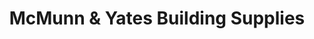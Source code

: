 ---
title: "McMunn & Yates Building Supplies"
url: /winnipeg/mcmunn-and-yates-building-supplies/
shop: hardware
---